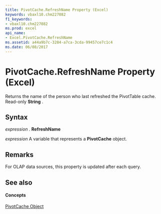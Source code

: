 ```yaml
---
title: PivotCache.RefreshName Property (Excel)
keywords: vbaxl10.chm227082
f1_keywords:
- vbaxl10.chm227082
ms.prod: excel
api_name:
- Excel.PivotCache.RefreshName
ms.assetid: a44a9b7c-3284-a7ca-3cda-99457ce7c1c4
ms.date: 06/08/2017
---
```



# PivotCache.RefreshName Property (Excel)

Returns the name of the person who last refreshed the PivotTable cache. Read-only **String** .


## Syntax

 _expression_ . **RefreshName**

 _expression_ A variable that represents a **PivotCache** object.


## Remarks

For OLAP data sources, this property is updated after each query.


## See also


#### Concepts


[PivotCache Object](pivotcache-object-excel.md)

